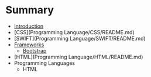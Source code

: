 # Summary

* [Introduction](README.md)
* [CSS](Programming Language/CSS/README.md)
* [SWIFT](Programming Language/SWIFT/README.md)
* [Frameworks](Frameworks)
   * [Bootstrap](Frameworks/web/bootstrap/README.md)
* [HTML](Programming Language/HTML/README.md)
* Programming Languages
   * HTML

